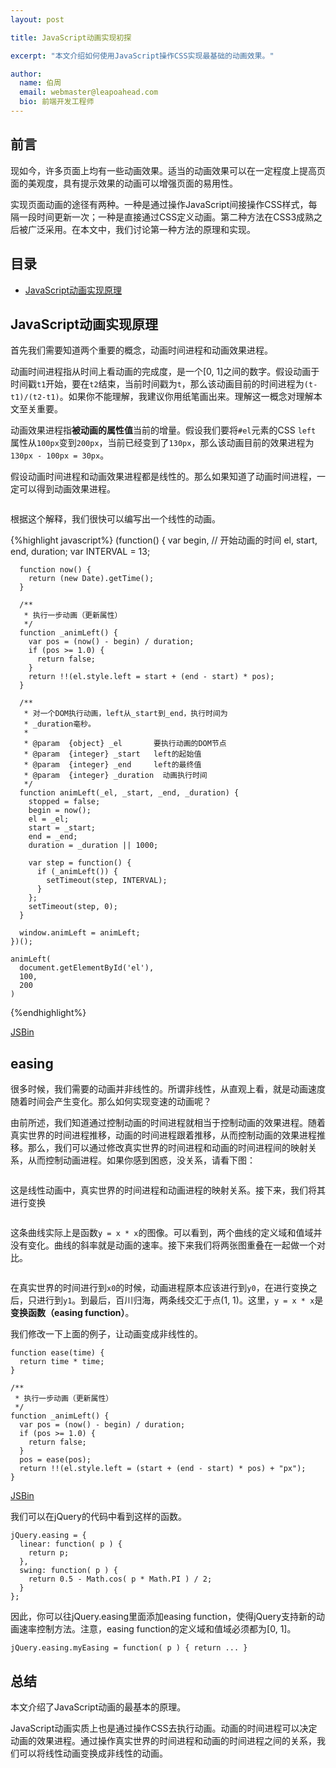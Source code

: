 ```yaml
---
layout: post

title: JavaScript动画实现初探

excerpt: "本文介绍如何使用JavaScript操作CSS实现最基础的动画效果。"

author:
  name: 伯周
  email: webmaster@leapoahead.com
  bio: 前端开发工程师
---
```


## 前言
现如今，许多页面上均有一些动画效果。适当的动画效果可以在一定程度上提高页面的美观度，具有提示效果的动画可以增强页面的易用性。

实现页面动画的途径有两种。一种是通过操作JavaScript间接操作CSS样式，每隔一段时间更新一次；一种是直接通过CSS定义动画。第二种方法在CSS3成熟之后被广泛采用。在本文中，我们讨论第一种方法的原理和实现。

## 目录

- [JavaScript动画实现原理](#JavaScript动画实现原理)

<span id="JavaScript动画实现原理"></span>
## JavaScript动画实现原理
首先我们需要知道两个重要的概念，动画时间进程和动画效果进程。

动画时间进程指从时间上看动画的完成度，是一个\[0, 1\]之间的数字。假设动画于时间戳`t1`开始，要在`t2`结束，当前时间戳为`t`，那么该动画目前的时间进程为`(t-t1)/(t2-t1)`。如果你不能理解，我建议你用纸笔画出来。理解这一概念对理解本文至关重要。

动画效果进程指**被动画的属性值**当前的增量。假设我们要将`#el`元素的CSS `left` 属性从`100px`变到`200px`，当前已经变到了`130px`，那么该动画目前的效果进程为`130px - 100px = 30px`。

假设动画时间进程和动画效果进程都是线性的。那么如果知道了动画时间进程，一定可以得到动画效果进程。

<img src="/images/2014-05-11-getting-started-with-implementations-of-script-based-animations/1.png" class="img-responsive" alt="">

根据这个解释，我们很快可以编写出一个线性的动画。

{%highlight javascript%}
    (function() {
      var begin, // 开始动画的时间
        el, start, end, duration; 
      var INTERVAL = 13;

      function now() {
        return (new Date).getTime();
      }

      /**
       * 执行一步动画（更新属性）
       */
      function _animLeft() {
        var pos = (now() - begin) / duration;
        if (pos >= 1.0) {
          return false;
        }
        return !!(el.style.left = start + (end - start) * pos);
      }

      /**
       * 对一个DOM执行动画，left从_start到_end，执行时间为
       * _duration毫秒。
       * 
       * @param  {object} _el       要执行动画的DOM节点
       * @param  {integer} _start   left的起始值
       * @param  {integer} _end     left的最终值
       * @param  {integer} _duration  动画执行时间
       */
      function animLeft(_el, _start, _end, _duration) {
        stopped = false;
        begin = now();
        el = _el;
        start = _start;
        end = _end;
        duration = _duration || 1000;

        var step = function() {
          if (_animLeft()) {
            setTimeout(step, INTERVAL);
          }
        };
        setTimeout(step, 0);
      }

      window.animLeft = animLeft;
    })();

    animLeft(
      document.getElementById('el'),
      100,
      200
    )
{%endhighlight%}

[JSBin](http://jsbin.com/fugey/1/edit)

## easing
很多时候，我们需要的动画并非线性的。所谓非线性，从直观上看，就是动画速度随着时间会产生变化。那么如何实现变速的动画呢？

由前所述，我们知道通过控制动画的时间进程就相当于控制动画的效果进程。随着真实世界的时间进程推移，动画的时间进程跟着推移，从而控制动画的效果进程推移。那么，我们可以通过修改真实世界的时间进程和动画的时间进程间的映射关系，从而控制动画进程。如果你感到困惑，没关系，请看下图：

<img src="/images/2014-05-11-getting-started-with-implementations-of-script-based-animations/2.png" class="img-responsive" alt="">

这是线性动画中，真实世界的时间进程和动画进程的映射关系。接下来，我们将其进行变换

<img src="/images/2014-05-11-getting-started-with-implementations-of-script-based-animations/3.png" class="img-responsive" alt="">

这条曲线实际上是函数`y = x * x`的图像。可以看到，两个曲线的定义域和值域并没有变化。曲线的斜率就是动画的速率。接下来我们将两张图重叠在一起做一个对比。

<img src="/images/2014-05-11-getting-started-with-implementations-of-script-based-animations/3.png" class="img-responsive" alt="">

在真实世界的时间进行到`x0`的时候，动画进程原本应该进行到`y0`，在进行变换之后，只进行到`y1`。到最后，百川归海，两条线交汇于点(1, 1)。这里，`y = x * x`是**变换函数（easing function）**。

我们修改一下上面的例子，让动画变成非线性的。

    function ease(time) {
      return time * time;
    }

    /**
     * 执行一步动画（更新属性）
     */
    function _animLeft() {
      var pos = (now() - begin) / duration;
      if (pos >= 1.0) {
        return false;
      }
      pos = ease(pos);
      return !!(el.style.left = (start + (end - start) * pos) + "px");
    }

[JSBin](http://jsbin.com/sigoq/2/edit)

我们可以在jQuery的代码中看到这样的函数。

    jQuery.easing = {
      linear: function( p ) {
        return p;
      },
      swing: function( p ) {
        return 0.5 - Math.cos( p * Math.PI ) / 2;
      }
    };

因此，你可以往jQuery.easing里面添加easing function，使得jQuery支持新的动画速率控制方法。注意，easing function的定义域和值域必须都为\[0, 1\]。

    jQuery.easing.myEasing = function( p ) { return ... }

## 总结
本文介绍了JavaScript动画的最基本的原理。

JavaScript动画实质上也是通过操作CSS去执行动画。动画的时间进程可以决定动画的效果进程。通过操作真实世界的时间进程和动画的时间进程之间的关系，我们可以将线性动画变换成非线性的动画。
